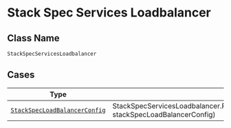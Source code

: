 
# Stack Spec Services Loadbalancer

## Class Name

`StackSpecServicesLoadbalancer`

## Cases

| Type | Factory Method |
|  --- | --- |
| [`StackSpecLoadBalancerConfig`](../../../doc/models/containers/stack-spec-load-balancer-config.md) | StackSpecServicesLoadbalancer.FromStackSpecLoadBalancerConfig(StackSpecLoadBalancerConfig stackSpecLoadBalancerConfig) |

